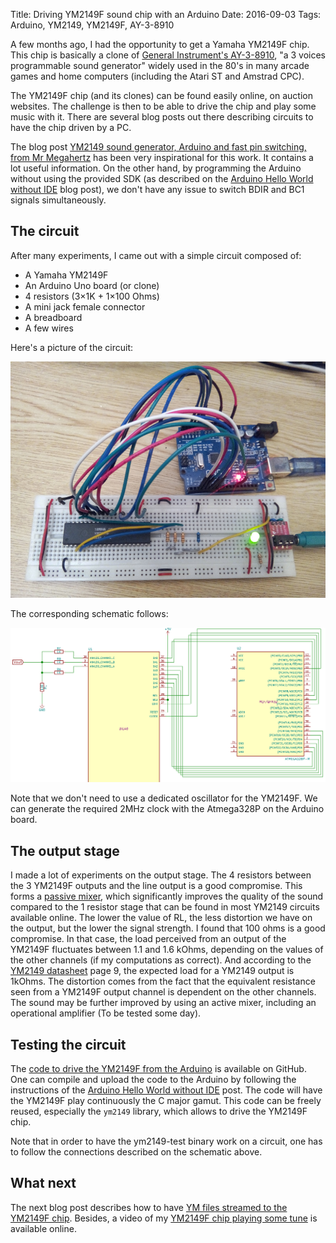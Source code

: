 Title: Driving YM2149F sound chip with an Arduino
Date: 2016-09-03
Tags: Arduino, YM2149, YM2149F, AY-3-8910

A few months ago, I had the opportunity to get a Yamaha YM2149F
chip. This chip is basically a clone of [General Instrument's
AY-3-8910][1], "a 3 voices programmable sound generator" widely used
in the 80's in many arcade games and home computers (including the
Atari ST and Amstrad CPC).

The YM2149F chip (and its clones) can be found easily online, on
auction websites. The challenge is then to be able to drive the chip
and play some music with it. There are several blog posts out there
describing circuits to have the chip driven by a PC.

The blog post [YM2149 sound generator, Arduino and fast pin switching,
from Mr Megahertz][2] has been very inspirational for this work. It
contains a lot useful information. On the other hand, by programming
the Arduino without using the provided SDK (as described on the
[Arduino Hello World without IDE][3] blog post), we don't have any
issue to switch BDIR and BC1 signals simultaneously.

The circuit
-----------

After many experiments, I came out with a simple circuit composed of:

* A Yamaha YM2149F
* An Arduino Uno board (or clone)
* 4 resistors (3&times;1K + 1&times;100 Ohms)
* A mini jack female connector
* A breadboard
* A few wires

Here's a picture of the circuit:

<img src="static/ym2149-arduino-picture.png" alt="YM2149 - Arduino circuit picture"/>

The corresponding schematic follows:

<img src="static/ym2149-arduino-schematic.png" alt="YM2149 - Arduino circuit picture"/>

Note that we don't need to use a dedicated oscillator for the
YM2149F. We can generate the required 2MHz clock with the Atmega328P
on the Arduino board.

The output stage
----------------

I made a lot of experiments on the output stage. The 4 resistors
between the 3 YM2149F outputs and the line output is a good
compromise. This forms a [passive mixer][5], which significantly
improves the quality of the sound compared to the 1 resistor stage
that can be found in most YM2149 circuits available online. The lower
the value of RL, the less distortion we have on the output, but the
lower the signal strength. I found that 100 ohms is a good
compromise. In that case, the load perceived from an output of the
YM2149F fluctuates between 1.1 and 1.6 kOhms, depending on the values
of the other channels (if my computations as correct). And according
to the [YM2149 datasheet][4] page 9, the expected load for a YM2149
output is 1kOhms. The distortion comes from the fact that the
equivalent resistance seen from a YM2149F output channel is dependent
on the other channels. The sound may be further improved by using an
active mixer, including an operational amplifier (To be tested some
day).

Testing the circuit
-------------------

The [code to drive the YM2149F from the Arduino][6] is available on
GitHub. One can compile and upload the code to the Arduino by
following the instructions of the [Arduino Hello World without IDE][3]
post. The code will have the YM2149F play continuously the C major
gamut. This code can be freely reused, especially the `ym2149`
library, which allows to drive the YM2149F chip.

Note that in order to have the ym2149-test binary work on a circuit,
one has to follow the connections described on the schematic above.

What next
---------

The next blog post describes how to have [YM files streamed to the
YM2149F chip][7]. Besides, a video of my [YM2149F chip playing some
tune][8] is available online.


[1]: https://en.wikipedia.org/wiki/General_Instrument_AY-3-8910
[2]: https://electronicfields.wordpress.com/2012/04/09/ym2149-sound-generator-arduino-fast-pin-switching/
[3]: http://www.florentflament.com/blog/arduino-hello-world-without-ide.html
[4]: http://www.ym2149.com/ym2149.pdf
[5]: https://en.wikipedia.org/wiki/Electronic_mixer
[6]: https://github.com/FlorentFlament/ym2149-test
[7]: http://www.florentflament.com/blog/streaming-music-to-ym2149f.html
[8]: https://www.youtube.com/watch?v=MTRJdDbY048
